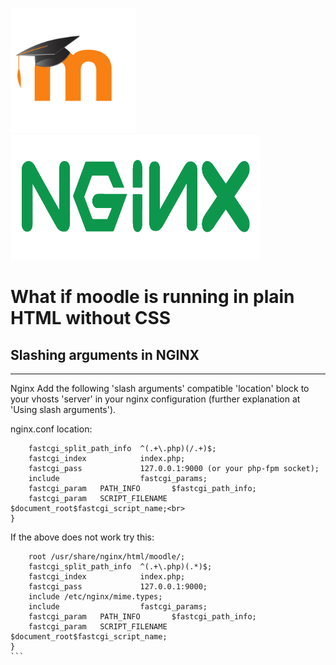 <img src="/images/moodlelogo.png" width="200" height="200"/>           <img src="/images/NGINX.png" height="200" width="400"/>
# What if moodle is running in plain HTML without CSS
## Slashing arguments in NGINX
***
Nginx
Add the following 'slash arguments' compatible 'location' block to your vhosts 'server' in your nginx configuration (further explanation at 'Using slash arguments').

nginx.conf location:

```location ~ [^/]\.php(/|$) {
    fastcgi_split_path_info  ^(.+\.php)(/.+)$;
    fastcgi_index            index.php;
    fastcgi_pass             127.0.0.1:9000 (or your php-fpm socket);
    include                  fastcgi_params;
    fastcgi_param   PATH_INFO       $fastcgi_path_info;
    fastcgi_param   SCRIPT_FILENAME $document_root$fastcgi_script_name;<br>
} 
```

If the above does not work try this:

````location ~ ^(.+\.php)(.*)$ {
    root /usr/share/nginx/html/moodle/;
    fastcgi_split_path_info  ^(.+\.php)(.*)$;
    fastcgi_index            index.php;
    fastcgi_pass             127.0.0.1:9000;
    include /etc/nginx/mime.types;
    include                  fastcgi_params;
    fastcgi_param   PATH_INFO       $fastcgi_path_info;
    fastcgi_param   SCRIPT_FILENAME $document_root$fastcgi_script_name;
}
```
